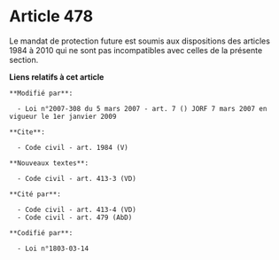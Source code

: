 # Article 478

Le mandat de protection future est soumis aux dispositions des articles 1984 à 2010 qui ne sont pas incompatibles avec celles
de la présente section.

**Liens relatifs à cet article**

	**Modifié par**:

	  - Loi n°2007-308 du 5 mars 2007 - art. 7 () JORF 7 mars 2007 en vigueur le 1er janvier 2009

	**Cite**:

	  - Code civil - art. 1984 (V)

	**Nouveaux textes**:

	  - Code civil - art. 413-3 (VD)

	**Cité par**:

	  - Code civil - art. 413-4 (VD)
	  - Code civil - art. 479 (AbD)

	**Codifié par**:

	  - Loi n°1803-03-14
